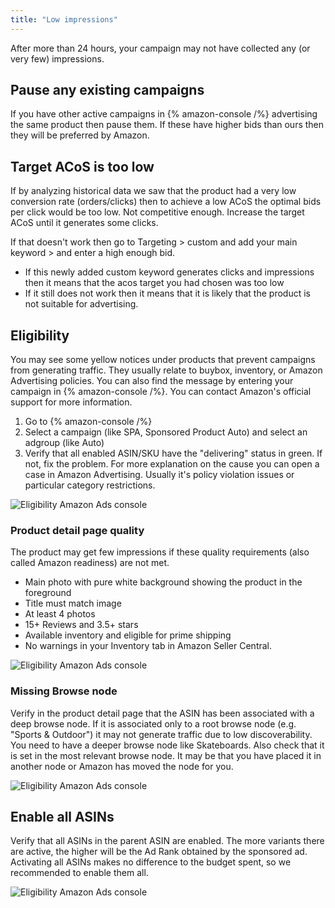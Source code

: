 ```yaml
---
title: "Low impressions"
---
```


After more than 24 hours, your campaign may not have collected any (or very few) impressions. 

## Pause any existing campaigns
If you have other active campaigns in {% amazon-console /%} advertising the same product then pause them. If these have higher bids than ours then they will be preferred by Amazon.

## Target ACoS is too low
If by analyzing historical data we saw that the product had a very low conversion rate (orders/clicks) then to achieve a low ACoS the optimal bids per click would be too low. Not competitive enough. 
Increase the target ACoS until it generates some clicks. 

If that doesn't work then go to Targeting > custom and add your main keyword > and enter a high enough bid. 

- If this newly added custom keyword generates clicks and impressions then it means that the acos target you had chosen was too low
- If it still does not work then it means that it is likely that the product is not suitable for advertising.


## Eligibility

You may see some yellow notices under products that prevent campaigns from generating traffic. 
They usually relate to buybox, inventory, or Amazon Advertising policies. You can also find the message by entering your campaign in {% amazon-console /%}. You can contact Amazon's official support for more information.

1. Go to {% amazon-console /%}
1. Select a campaign (like SPA, Sponsored Product Auto) and select an adgroup (like Auto)
1. Verify that all enabled ASIN/SKU have the "delivering" status in green. If not, fix the problem. For more explanation on the cause you can open a case in Amazon Advertising. Usually it's policy violation issues or particular category restrictions.

![Eligibility Amazon Ads console](/images/faq/eligibility.png)

### Product detail page quality

The product may get few impressions if these quality requirements (also called Amazon readiness) are not met.

- Main photo with pure white background showing the product in the foreground
- Title must match image
- At least 4 photos
- 15+ Reviews and 3.5+ stars
- Available inventory and eligible for prime shipping 
- No warnings in your Inventory tab in Amazon Seller Central.

![Eligibility Amazon Ads console](/images/faq/readiness.png)

### Missing Browse node

Verify in the product detail page that the ASIN has been associated with a deep browse node. If it is associated only to a root browse node (e.g. "Sports & Outdoor") it may not generate traffic due to low discoverability.  You need to have a deeper browse node like Skateboards. Also check that it is set in the most relevant browse node. It may be that you have placed it in another node or Amazon has moved the node for you.

![Eligibility Amazon Ads console](/images/faq/bsr.png)

## Enable all ASINs
Verify that all ASINs in the parent ASIN are enabled. The more variants there are active, the higher will be the Ad Rank obtained by the sponsored ad. Activating all ASINs makes no difference to the budget spent, so we recommended to enable them all.

![Eligibility Amazon Ads console](/images/faq/item_ads.png)

